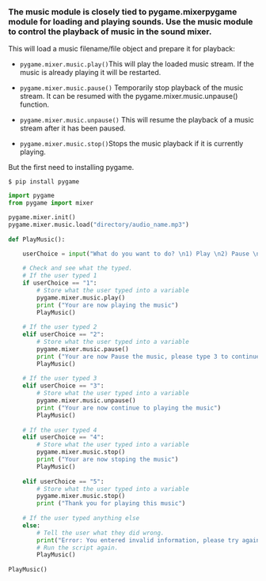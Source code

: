 
### The music module is closely tied to pygame.mixerpygame module for loading and playing sounds. Use the music module to control the playback of music in the sound mixer.

This will load a music filename/file object and prepare it for playback:


- ```pygame.mixer.music.play()```This will play the loaded music stream. If the music is already playing it will be restarted.

- ```pygame.mixer.music.pause()``` Temporarily stop playback of the music stream. It can be resumed with the pygame.mixer.music.unpause() function.

- ```pygame.mixer.music.unpause()``` This will resume the playback of a music stream after it has been paused.

- ```pygame.mixer.music.stop()```Stops the music playback if it is currently playing.


But the first need to installing pygame.

``````
$ pip install pygame
``````


```python
import pygame
from pygame import mixer

pygame.mixer.init()
pygame.mixer.music.load("directory/audio_name.mp3")
    
def PlayMusic():

    userChoice = input("What do you want to do? \n1) Play \n2) Pause \n3) Unpause \n4) Stop \n5) Quit \n")
    
    # Check and see what the typed.
    # If the user typed 1
    if userChoice == "1":
        # Store what the user typed into a variable
        pygame.mixer.music.play()
        print ("Your are now playing the music")
        PlayMusic()
        
    # If the user typed 2
    elif userChoice == "2":
        # Store what the user typed into a variable
        pygame.mixer.music.pause()
        print ("Your are now Pause the music, please type 3 to continue")
        PlayMusic()
        
    # If the user typed 3
    elif userChoice == "3":
        # Store what the user typed into a variable
        pygame.mixer.music.unpause()
        print ("Your are now continue to playing the music")
        PlayMusic()
        
    # If the user typed 4
    elif userChoice == "4":
        # Store what the user typed into a variable
        pygame.mixer.music.stop()
        print ("Your are now stoping the music")
        PlayMusic()
        
    elif userChoice == "5":
        # Store what the user typed into a variable
        pygame.mixer.music.stop()
        print ("Thank you for playing this music")
        
    # If the user typed anything else  
    else:
        # Tell the user what they did wrong.
        print("Error: You entered invalid information, please try again")
        # Run the script again.
        PlayMusic()
        
PlayMusic()
```

